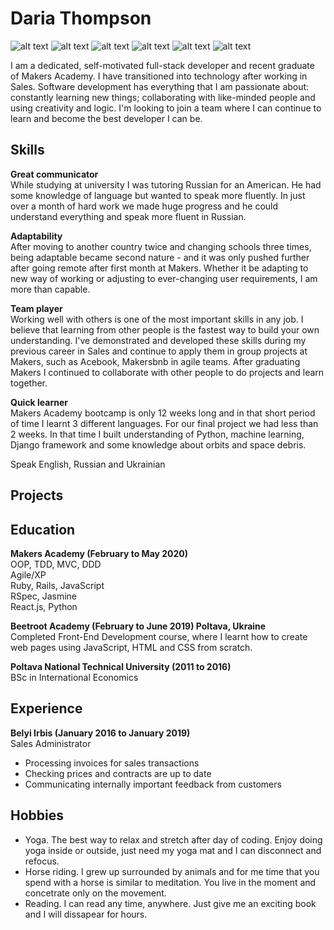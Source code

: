 # Daria Thompson
![alt text](https://img.shields.io/badge/Ruby-206%20commits-orange.svg "Ruby commits")
![alt text](https://img.shields.io/badge/JavaScript-114%20commits-green.svg "JavaScript commits")
![alt text](https://img.shields.io/badge/SQL-77%20commits-yellow.svg "SQL commits")
![alt text]("https://img.shields.io/badge/HTML-71%20commits-orange.svg "HTML commits")
![alt text](https://img.shields.io/badge/CSS-128%20commits-red.svg "CSS commits")
![alt text](https://img.shields.io/badge/Python-12%20commits-blue.svg "Python commits")

I am a dedicated, self-motivated full-stack developer and recent graduate of Makers Academy. I have transitioned into technology after working in Sales. Software development has everything that I am passionate about: constantly learning new things; collaborating with like-minded people and using creativity and logic. I'm looking to join a team where I can continue to learn and become the best developer I can be.

## Skills

**Great communicator**\
While studying at university I was tutoring Russian for an American. He had some knowledge of language but wanted to speak more fluently. In just over a month of hard work we made huge progress and he could understand everything and speak more fluent in Russian.

**Adaptability**\
After moving to another country twice and changing schools three times, being adaptable became second nature - and it was only pushed further after going remote after first month at Makers. Whether it be adapting to new way of working or adjusting to ever-changing user requirements, I am more than capable.

**Team player**\
Working well with others is one of the most important skills in any job. I believe that learning from other people is the fastest way to build your own understanding. I've demonstrated and developed these skills during my previous career in Sales and continue to apply them in group projects at Makers, such as Acebook, Makersbnb in agile teams. After graduating Makers I continued to collaborate with other people to do projects and learn together.

**Quick learner**\
Makers Academy bootcamp is only 12 weeks long and in that short period of time I learnt 3 different languages. For our final project we had less than 2 weeks. In that time I built understanding of Python, machine learning, Django framework and some knowledge about orbits and space debris.

Speak English, Russian and Ukrainian

## Projects



## Education

**Makers Academy (February to May 2020)**\
OOP, TDD, MVC, DDD\
Agile/XP\
Ruby, Rails, JavaScript\
RSpec, Jasmine\
React.js, Python

**Beetroot Academy (February to June 2019) Poltava, Ukraine**\
Completed Front-End Development course, where I learnt how to create web pages using JavaScript, HTML and CSS from scratch.

**Poltava National Technical University (2011 to 2016)**\
BSc in International Economics

## Experience

**Belyi Irbis (January 2016 to January 2019)**\
Sales Administrator
* Processing invoices for sales transactions
* Checking prices and contracts are up to date
* Communicating internally important feedback from customers

## Hobbies

* Yoga. The best way to relax and stretch after day of coding. Enjoy doing yoga inside or outside, just need my yoga mat and I can disconnect and refocus.
* Horse riding. I grew up surrounded by animals and for me time that you spend with a horse is similar to meditation. You live in the moment and concetrate only on the movement.
* Reading. I can read any time, anywhere. Just give me an exciting book and I will dissapear for hours.
